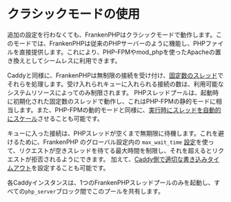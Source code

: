 # クラシックモードの使用

追加の設定を行わなくても、FrankenPHPはクラシックモードで動作します。このモードでは、FrankenPHPは従来のPHPサーバーのように機能し、PHPファイルを直接提供します。これにより、PHP-FPMやmod_phpを使ったApacheの置き換えとしてシームレスに利用できます。

Caddyと同様に、FrankenPHPは無制限の接続を受け付け、[固定数のスレッド](config.md#caddyfile-config)でそれらを処理します。受け入れられキューに入れられる接続の数は、利用可能なシステムリソースによってのみ制限されます。
PHPスレッドプールは、起動時に初期化された固定数のスレッドで動作し、これはPHP-FPMの静的モードに相当します。また、PHP-FPMの動的モードと同様に、[実行時にスレッドを自動的にスケール](performance.md#max_threads)させることも可能です。

キューに入った接続は、PHPスレッドが空くまで無期限に待機します。これを避けるために、FrankenPHP のグローバル設定内の `max_wait_time` [設定](config.md#caddyfile-config)を使って、リクエストが空きスレッドを待てる最大時間を制限し、それを超えるとリクエストが拒否されるようにできます。
加えて、[Caddy側で適切な書き込みタイムアウト](https://caddyserver.com/docs/caddyfile/options#timeouts)を設定することも可能です。

各Caddyインスタンスは、1つのFrankenPHPスレッドプールのみを起動し、すべての`php_server`ブロック間でこのプールを共有します。
